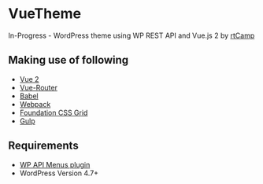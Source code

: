 # VueTheme
In-Progress - WordPress theme using WP REST API and Vue.js 2 by [rtCamp](https://rtcamp.com/)

## Making use of following  
* [Vue 2](http://vuejs.org)
* [Vue-Router](https://github.com/vuejs/vue-router)
* [Babel](https://babeljs.io)
* [Webpack](https://webpack.js.org/)
* [Foundation CSS Grid](http://foundation.zurb.com/grid.html)
* [Gulp](http://gulpjs.com/)

## Requirements 
* [WP API Menus plugin](https://wordpress.org/plugins/wp-api-menus/)
* WordPress Version 4.7+
